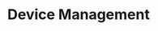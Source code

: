 ---
title: "Device Management"
weight: 3
_build:
  list: always
  publishResources: true
  render: never
---